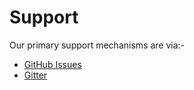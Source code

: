 # Support

Our primary support mechanisms are via:-

- [GitHub Issues](https://github.com/contentment-dot-io/contentment.api/issues)
- [Gitter](https://gitter.im/contentment-dot-io/Lobby)